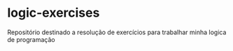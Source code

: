 # logic-exercises
Repositório destinado a resolução de exercícios para trabalhar minha logica de programação

